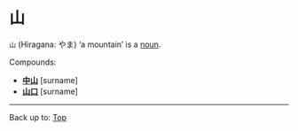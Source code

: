 # 山

`山` (Hiragana: やま) ‘a mountain’ is a [noun](../../../desc/nouns.md).

Compounds:
- **[中山](../../n/na/nakayama.md)** [surname]
- **[山口](yamaguchi.md)** [surname]

----

Back up to: [Top](../../../index.md)
